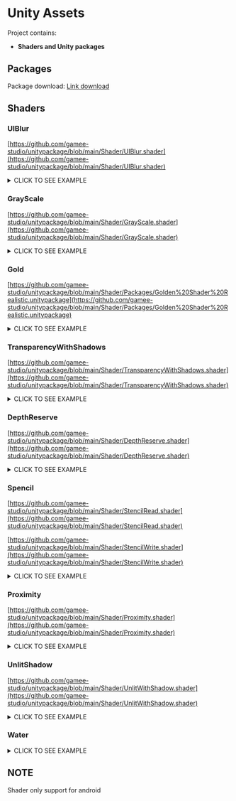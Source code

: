# Unity Assets
Project contains:
- **Shaders and Unity packages**

## Packages
Package download:
[Link download](https://drive.google.com/drive/folders/1ow0Xk8reZPpk_cOznxXJ9ftdyZQWImYT?usp=sharing)

## Shaders
### UIBlur
[https://github.com/gamee-studio/unitypackage/blob/main/Shader/UIBlur.shader](https://github.com/gamee-studio/unitypackage/blob/main/Shader/UIBlur.shader)
<details><summary>CLICK TO SEE EXAMPLE</summary>
<p>
	
![nappjxzrjX](https://github.com/gamee-studio/unitypackage/assets/88299194/9658ca85-9a16-49dc-ad41-dce5670395fb)

</p>
</details>

### GrayScale

[https://github.com/gamee-studio/unitypackage/blob/main/Shader/GrayScale.shader](https://github.com/gamee-studio/unitypackage/blob/main/Shader/GrayScale.shader)
<details><summary>CLICK TO SEE EXAMPLE</summary>
<p>
	
![pzZgcrM9cX](https://github.com/gamee-studio/unitypackage/assets/88299194/4686d959-0592-4122-84eb-f7850f174670)

</p>
</details>

### Gold

[https://github.com/gamee-studio/unitypackage/blob/main/Shader/Packages/Golden%20Shader%20Realistic.unitypackage](https://github.com/gamee-studio/unitypackage/blob/main/Shader/Packages/Golden%20Shader%20Realistic.unitypackage)
<details><summary>CLICK TO SEE EXAMPLE</summary>
<p>
	
![image](https://github.com/gamee-studio/unitypackage/assets/88299194/3f6c172a-4c01-4987-a5a1-ed6c5abadb55)

</p>
</details>

### TransparencyWithShadows

[https://github.com/gamee-studio/unitypackage/blob/main/Shader/TransparencyWithShadows.shader](https://github.com/gamee-studio/unitypackage/blob/main/Shader/TransparencyWithShadows.shader)
<details><summary>CLICK TO SEE EXAMPLE</summary>
<p>
	
![zOiv4a5XHV](https://github.com/gamee-studio/unitypackage/assets/88299194/aaea84ef-daa8-4ba1-aa84-1c808c4f12b2)

</p>
</details>

### DepthReserve

[https://github.com/gamee-studio/unitypackage/blob/main/Shader/DepthReserve.shader](https://github.com/gamee-studio/unitypackage/blob/main/Shader/DepthReserve.shader)
<details><summary>CLICK TO SEE EXAMPLE</summary>
<p>
	
![sCrGmUricw](https://github.com/gamee-studio/unitypackage/assets/88299194/2ed81761-c94e-4507-8e7f-d029e1a4aff6)

</p>
</details>

### Spencil


[https://github.com/gamee-studio/unitypackage/blob/main/Shader/StencilRead.shader](https://github.com/gamee-studio/unitypackage/blob/main/Shader/StencilRead.shader)

[https://github.com/gamee-studio/unitypackage/blob/main/Shader/StencilWrite.shader](https://github.com/gamee-studio/unitypackage/blob/main/Shader/StencilWrite.shader)

<details><summary>CLICK TO SEE EXAMPLE</summary>
<p>
	
![image](https://github.com/gamee-studio/unitypackage/assets/88299194/5d277dd0-dc33-4b8e-b505-270f305b6215)
![NmtaGmra51](https://github.com/gamee-studio/unitypackage/assets/88299194/ff96bfe8-2239-4295-96f1-03efeb2a6d3f)
![Result](https://github.com/gamee-studio/unitypackage/assets/88299194/6cb8435a-39ae-40fd-833e-44e808fbd2d2)

</p>
</details>

### Proximity

[https://github.com/gamee-studio/unitypackage/blob/main/Shader/Proximity.shader](https://github.com/gamee-studio/unitypackage/blob/main/Shader/Proximity.shader)
<details><summary>CLICK TO SEE EXAMPLE</summary>
<p>
	
![QsOAfUyghd](https://github.com/gamee-studio/unitypackage/assets/88299194/3bfd889f-c734-457d-bfaa-d250f56a2068)

</p>
</details>

### UnlitShadow

[https://github.com/gamee-studio/unitypackage/blob/main/Shader/UnlitWithShadow.shader](https://github.com/gamee-studio/unitypackage/blob/main/Shader/UnlitWithShadow.shader)

<details><summary>CLICK TO SEE EXAMPLE</summary>
<p>
	
![vvAZZ4EVEx](https://github.com/gamee-studio/unitypackage/assets/88299194/c6783ca9-a661-420c-a8a3-2979805b58b0)

</p>
</details>

### Water

<details><summary>CLICK TO SEE EXAMPLE</summary>
<p>
	
![sXnavjoBgV](https://github.com/gamee-studio/unitypackage/assets/88299194/6ef97373-f4a1-4fa9-a858-4ae955669389)

</p>
</details>

## NOTE
Shader only support for android
